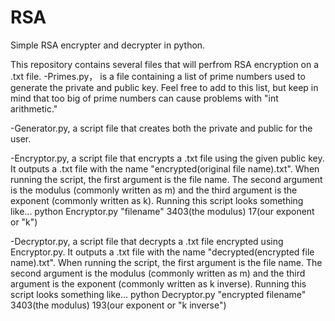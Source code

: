 # RSA
Simple RSA encrypter and decrypter in python.

This repository contains several files that will perfrom RSA encryption on a .txt file.
-Primes.py， is a file containing a list of prime numbers used to generate the private and public key. Feel free to add to    this  list, but keep in mind that too big of prime numbers can cause problems with "int arithmetic."

-Generator.py, a script file that creates both the private and public for the user.

-Encryptor.py, a script file that encrypts a .txt file using the given public key. It outputs a .txt file with the name       "encrypted(original file name).txt". When running the script, the first argument is the file name. The second argument  is   the  modulus (commonly written as m) and the third argument is the exponent  (commonly written as k). Running this script    looks  something like...
 python Encryptor.py "filename" 3403(the modulus) 17(our exponent or "k")

-Decryptor.py, a script file that decrypts a .txt file encrypted using Encryptor.py. It outputs a .txt file with the name     "decrypted(encrypted file name).txt". When running the script, the first argument is the file name. The second argument  is  the  modulus (commonly written as m) and the third argument is the exponent (commonly written as k inverse). Running this    script looks  something like...
 python Decryptor.py "encrypted filename" 3403(the modulus) 193(our exponent or "k inverse")
